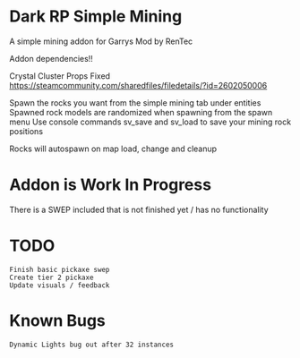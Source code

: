 # Dark RP Simple Mining
 A simple mining addon for Garrys Mod by RenTec

 Addon dependencies!!

Crystal Cluster Props Fixed
https://steamcommunity.com/sharedfiles/filedetails/?id=2602050006

Spawn the rocks you want from the simple mining tab under entities
Spawned rock models are randomized when spawning from the spawn menu
Use console commands sv_save and sv_load to save your mining rock positions

Rocks will autospawn on map load, change and cleanup

# Addon is Work In Progress

There is a SWEP included that is not finished yet / has no functionality

# TODO

	Finish basic pickaxe swep
	Create tier 2 pickaxe
	Update visuals / feedback

# Known Bugs

	Dynamic Lights bug out after 32 instances

